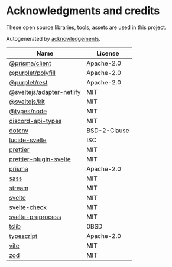 # Acknowledgments and credits

These open source libraries, tools, assets are used in this project.

Autogenerated by [acknowledgements](https://github.com/Clembs/acknowledgements).

  | Name          | License |
  | ------------- | ------- |
  | [@prisma/client](https://github.com/prisma/prisma) | Apache-2.0 |
| [@purplet/polyfill](https://github.com/CRBT-Team/Purplet) | Apache-2.0 |
| [@purplet/rest](github:CRBT-Team/Purplet) | Apache-2.0 |
| [@sveltejs/adapter-netlify](https://github.com/sveltejs/kit) | MIT |
| [@sveltejs/kit](https://github.com/sveltejs/kit) | MIT |
| [@types/node](https://github.com/DefinitelyTyped/DefinitelyTyped) | MIT |
| [discord-api-types](https://github.com/discordjs/discord-api-types) | MIT |
| [dotenv](git://github.com/motdotla/dotenv) | BSD-2-Clause |
| [lucide-svelte](https://github.com/lucide-icons/lucide) | ISC |
| [prettier](prettier/prettier) | MIT |
| [prettier-plugin-svelte](https://github.com/sveltejs/prettier-plugin-svelte) | MIT |
| [prisma](https://github.com/prisma/prisma) | Apache-2.0 |
| [sass](https://github.com/sass/dart-sass) | MIT |
| [stream](git://github.com/juliangruber/stream) | MIT |
| [svelte](https://github.com/sveltejs/svelte) | MIT |
| [svelte-check](https://github.com/sveltejs/language-tools) | MIT |
| [svelte-preprocess](https://github.com/sveltejs/svelte-preprocess) | MIT |
| [tslib](https://github.com/Microsoft/tslib) | 0BSD |
| [typescript](https://github.com/Microsoft/TypeScript) | Apache-2.0 |
| [vite](https://github.com/vitejs/vite) | MIT |
| [zod](https://github.com/colinhacks/zod) | MIT |
  